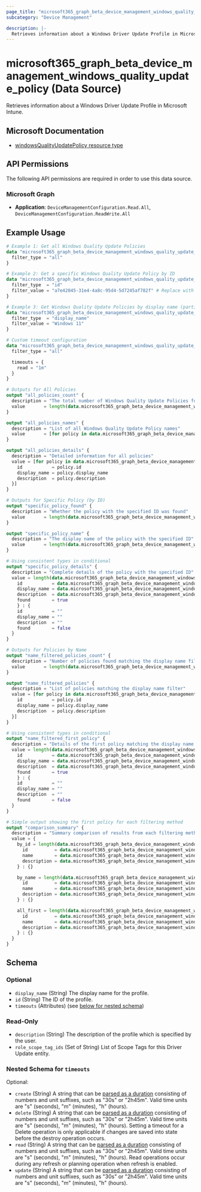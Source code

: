 ```yaml
---
page_title: "microsoft365_graph_beta_device_management_windows_quality_update_policy Data Source - terraform-provider-microsoft365"
subcategory: "Device Management"

description: |-
  Retrieves information about a Windows Driver Update Profile in Microsoft Intune.
---
```


# microsoft365_graph_beta_device_management_windows_quality_update_policy (Data Source)

Retrieves information about a Windows Driver Update Profile in Microsoft Intune.

## Microsoft Documentation

- [windowsQualityUpdatePolicy resource type](https://learn.microsoft.com/en-us/graph/api/resources/intune-softwareupdate-windowsqualityupdatepolicy?view=graph-rest-beta)

## API Permissions

The following API permissions are required in order to use this data source.

### Microsoft Graph

- **Application**: `DeviceManagementConfiguration.Read.All`, `DeviceManagementConfiguration.ReadWrite.All`

## Example Usage

```terraform
# Example 1: Get all Windows Quality Update Policies
data "microsoft365_graph_beta_device_management_windows_quality_update_policy" "all_policies" {
  filter_type = "all"
}

# Example 2: Get a specific Windows Quality Update Policy by ID
data "microsoft365_graph_beta_device_management_windows_quality_update_policy" "specific_policy" {
  filter_type  = "id"
  filter_value = "a7e42045-31e4-4a8c-95d4-5d7245af782f" # Replace with actual ID
}

# Example 3: Get Windows Quality Update Policies by display name (partial match)
data "microsoft365_graph_beta_device_management_windows_quality_update_policy" "by_name" {
  filter_type  = "display_name"
  filter_value = "Windows 11"
}

# Custom timeout configuration
data "microsoft365_graph_beta_device_management_windows_quality_update_policy" "with_timeout" {
  filter_type = "all"

  timeouts = {
    read = "1m"
  }
}

# Outputs for All Policies
output "all_policies_count" {
  description = "The total number of Windows Quality Update Policies found"
  value       = length(data.microsoft365_graph_beta_device_management_windows_quality_update_policy.all_policies.items)
}

output "all_policies_names" {
  description = "List of all Windows Quality Update Policy names"
  value       = [for policy in data.microsoft365_graph_beta_device_management_windows_quality_update_policy.all_policies.items : policy.display_name]
}

output "all_policies_details" {
  description = "Detailed information for all policies"
  value = [for policy in data.microsoft365_graph_beta_device_management_windows_quality_update_policy.all_policies.items : {
    id           = policy.id
    display_name = policy.display_name
    description  = policy.description
  }]
}

# Outputs for Specific Policy (by ID)
output "specific_policy_found" {
  description = "Whether the policy with the specified ID was found"
  value       = length(data.microsoft365_graph_beta_device_management_windows_quality_update_policy.specific_policy.items) > 0
}

output "specific_policy_name" {
  description = "The display name of the policy with the specified ID"
  value       = length(data.microsoft365_graph_beta_device_management_windows_quality_update_policy.specific_policy.items) > 0 ? data.microsoft365_graph_beta_device_management_windows_quality_update_policy.specific_policy.items[0].display_name : ""
}

# Using consistent types in conditional
output "specific_policy_details" {
  description = "Complete details of the policy with the specified ID"
  value = length(data.microsoft365_graph_beta_device_management_windows_quality_update_policy.specific_policy.items) > 0 ? {
    id           = data.microsoft365_graph_beta_device_management_windows_quality_update_policy.specific_policy.items[0].id
    display_name = data.microsoft365_graph_beta_device_management_windows_quality_update_policy.specific_policy.items[0].display_name
    description  = data.microsoft365_graph_beta_device_management_windows_quality_update_policy.specific_policy.items[0].description
    found        = true
    } : {
    id           = ""
    display_name = ""
    description  = ""
    found        = false
  }
}

# Outputs for Policies by Name
output "name_filtered_policies_count" {
  description = "Number of policies found matching the display name filter"
  value       = length(data.microsoft365_graph_beta_device_management_windows_quality_update_policy.by_name.items)
}

output "name_filtered_policies" {
  description = "List of policies matching the display name filter"
  value = [for policy in data.microsoft365_graph_beta_device_management_windows_quality_update_policy.by_name.items : {
    id           = policy.id
    display_name = policy.display_name
    description  = policy.description
  }]
}

# Using consistent types in conditional
output "name_filtered_first_policy" {
  description = "Details of the first policy matching the display name filter (if any)"
  value = length(data.microsoft365_graph_beta_device_management_windows_quality_update_policy.by_name.items) > 0 ? {
    id           = data.microsoft365_graph_beta_device_management_windows_quality_update_policy.by_name.items[0].id
    display_name = data.microsoft365_graph_beta_device_management_windows_quality_update_policy.by_name.items[0].display_name
    description  = data.microsoft365_graph_beta_device_management_windows_quality_update_policy.by_name.items[0].description
    found        = true
    } : {
    id           = ""
    display_name = ""
    description  = ""
    found        = false
  }
}

# Simple output showing the first policy for each filtering method
output "comparison_summary" {
  description = "Summary comparison of results from each filtering method"
  value = {
    by_id = length(data.microsoft365_graph_beta_device_management_windows_quality_update_policy.specific_policy.items) > 0 ? {
      id          = data.microsoft365_graph_beta_device_management_windows_quality_update_policy.specific_policy.items[0].id
      name        = data.microsoft365_graph_beta_device_management_windows_quality_update_policy.specific_policy.items[0].display_name
      description = data.microsoft365_graph_beta_device_management_windows_quality_update_policy.specific_policy.items[0].description
    } : {}

    by_name = length(data.microsoft365_graph_beta_device_management_windows_quality_update_policy.by_name.items) > 0 ? {
      id          = data.microsoft365_graph_beta_device_management_windows_quality_update_policy.by_name.items[0].id
      name        = data.microsoft365_graph_beta_device_management_windows_quality_update_policy.by_name.items[0].display_name
      description = data.microsoft365_graph_beta_device_management_windows_quality_update_policy.by_name.items[0].description
    } : {}

    all_first = length(data.microsoft365_graph_beta_device_management_windows_quality_update_policy.all_policies.items) > 0 ? {
      id          = data.microsoft365_graph_beta_device_management_windows_quality_update_policy.all_policies.items[0].id
      name        = data.microsoft365_graph_beta_device_management_windows_quality_update_policy.all_policies.items[0].display_name
      description = data.microsoft365_graph_beta_device_management_windows_quality_update_policy.all_policies.items[0].description
    } : {}
  }
}
```

<!-- schema generated by tfplugindocs -->
## Schema

### Optional

- `display_name` (String) The display name for the profile.
- `id` (String) The ID of the profile.
- `timeouts` (Attributes) (see [below for nested schema](#nestedatt--timeouts))

### Read-Only

- `description` (String) The description of the profile which is specified by the user.
- `role_scope_tag_ids` (Set of String) List of Scope Tags for this Driver Update entity.

<a id="nestedatt--timeouts"></a>
### Nested Schema for `timeouts`

Optional:

- `create` (String) A string that can be [parsed as a duration](https://pkg.go.dev/time#ParseDuration) consisting of numbers and unit suffixes, such as "30s" or "2h45m". Valid time units are "s" (seconds), "m" (minutes), "h" (hours).
- `delete` (String) A string that can be [parsed as a duration](https://pkg.go.dev/time#ParseDuration) consisting of numbers and unit suffixes, such as "30s" or "2h45m". Valid time units are "s" (seconds), "m" (minutes), "h" (hours). Setting a timeout for a Delete operation is only applicable if changes are saved into state before the destroy operation occurs.
- `read` (String) A string that can be [parsed as a duration](https://pkg.go.dev/time#ParseDuration) consisting of numbers and unit suffixes, such as "30s" or "2h45m". Valid time units are "s" (seconds), "m" (minutes), "h" (hours). Read operations occur during any refresh or planning operation when refresh is enabled.
- `update` (String) A string that can be [parsed as a duration](https://pkg.go.dev/time#ParseDuration) consisting of numbers and unit suffixes, such as "30s" or "2h45m". Valid time units are "s" (seconds), "m" (minutes), "h" (hours).